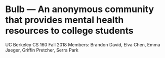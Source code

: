# Bulb — An anonymous community that provides mental health resources to college students
UC Berkeley CS 160 Fall 2018
Members: Brandon David, Elva Chen, Emma Jaeger, Griffin Pretcher, Serra Park
